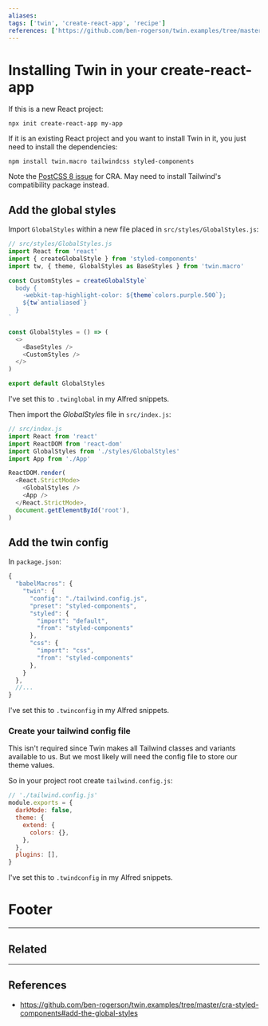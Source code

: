 ```yaml
---
aliases:
tags: ['twin', 'create-react-app', 'recipe']
references: ['https://github.com/ben-rogerson/twin.examples/tree/master/cra-styled-components#add-the-global-styles']
---
```


# Installing Twin in your create-react-app
If this is a new React project:
```shell
npx init create-react-app my-app
```

If it is an existing React project and you want to install Twin in it, you just need to install the dependencies:
```shell
npm install twin.macro tailwindcss styled-components
```

Note the [PostCSS 8 issue](202110182144-deploying-storybook.md#PostCSS%208%20issue) for CRA. May need to install Tailwind's compatibility package instead.

## Add the global styles
Import `GlobalStyles` within a new file placed in `src/styles/GlobalStyles.js`:
```js
// src/styles/GlobalStyles.js
import React from 'react'
import { createGlobalStyle } from 'styled-components'
import tw, { theme, GlobalStyles as BaseStyles } from 'twin.macro'

const CustomStyles = createGlobalStyle`
  body {
    -webkit-tap-highlight-color: ${theme`colors.purple.500`};
    ${tw`antialiased`}
  }
`

const GlobalStyles = () => (
  <>
    <BaseStyles />
    <CustomStyles />
  </>
)

export default GlobalStyles
```
I've set this to `.twinglobal` in my Alfred snippets.

Then import the *GlobalStyles* file in `src/index.js`:
```js
// src/index.js
import React from 'react'
import ReactDOM from 'react-dom'
import GlobalStyles from './styles/GlobalStyles'
import App from './App'

ReactDOM.render(
  <React.StrictMode>
    <GlobalStyles />
    <App />
  </React.StrictMode>,
  document.getElementById('root'),
)
```

## Add the twin config
In `package.json`:
```js
{
  "babelMacros": {
	"twin": {
	  "config": "./tailwind.config.js",
	  "preset": "styled-components",
	  "styled": {
		"import": "default",
		"from": "styled-components"
	  },
	  "css": {
		"import": "css",
		"from": "styled-components"
	  },
	}
  },
  //... 
}
```
I've set this to `.twinconfig` in my Alfred snippets.

### Create your tailwind config file
This isn't required since Twin makes all Tailwind classes and variants available to us. But we most likely will need the config file to store our theme values.

So in your project root create `tailwind.config.js`:
```js
// './tailwind.config.js'
module.exports = {
  darkMode: false,
  theme: {
    extend: {
      colors: {},
    },
  },
  plugins: [],
}
```
I've set this to `.twindconfig` in my Alfred snippets.

# Footer

---
## Related

---

## References
- https://github.com/ben-rogerson/twin.examples/tree/master/cra-styled-components#add-the-global-styles


